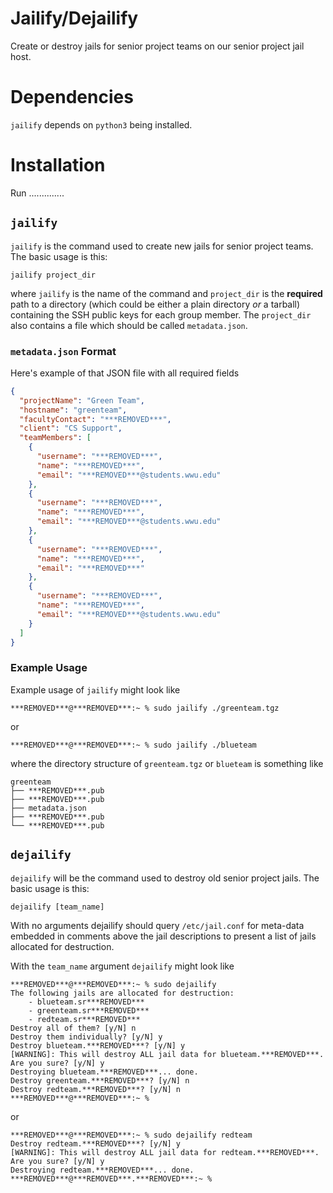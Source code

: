# Jailify/Dejailify

Create or destroy jails for senior project teams on our senior project jail
host.

# Dependencies
`jailify` depends on `python3` being installed.

# Installation
Run ..............


## `jailify`
`jailify` is the command used to create new jails for senior project teams. The
basic usage is this:
```
jailify project_dir
```
where `jailify` is the name of the command and `project_dir` is the **required**
path to a directory (which could be either a plain directory _or_ a tarball)
containing the SSH public keys for each group member. The `project_dir` also
contains a file which should be called `metadata.json`.

### `metadata.json` Format
Here's example of that JSON file with all required fields

```json
{
  "projectName": "Green Team",
  "hostname": "greenteam",
  "facultyContact": "***REMOVED***",
  "client": "CS Support",
  "teamMembers": [
    {
      "username": "***REMOVED***",
      "name": "***REMOVED***",
      "email": "***REMOVED***@students.wwu.edu"
    },
    {
      "username": "***REMOVED***",
      "name": "***REMOVED***",
      "email": "***REMOVED***@students.wwu.edu"
    },
    {
      "username": "***REMOVED***",
      "name": "***REMOVED***",
      "email": "***REMOVED***"
    },
    {
      "username": "***REMOVED***",
      "name": "***REMOVED***",
      "email": "***REMOVED***@students.wwu.edu"
    }
  ]
}
```

### Example Usage
Example usage of `jailify` might look like
```
***REMOVED***@***REMOVED***:~ % sudo jailify ./greenteam.tgz
```
or
```
***REMOVED***@***REMOVED***:~ % sudo jailify ./blueteam
```
where the directory structure of `greenteam.tgz` or `blueteam` is
something like
```
greenteam
├── ***REMOVED***.pub
├── ***REMOVED***.pub
├── metadata.json
├── ***REMOVED***.pub
└── ***REMOVED***.pub
```

## `dejailify`

`dejailify` will be the command used to destroy old senior project jails.
The basic usage is this:
```
dejailify [team_name]
```

With no arguments dejailify should query `/etc/jail.conf` for meta-data
embedded in comments above the jail descriptions to present a list of jails
allocated for destruction.

With the `team_name` argument `dejailify` might look like
```
***REMOVED***@***REMOVED***:~ % sudo dejailify
The following jails are allocated for destruction:
    - blueteam.sr***REMOVED***
    - greenteam.sr***REMOVED***
    - redteam.sr***REMOVED***
Destroy all of them? [y/N] n
Destroy them individually? [y/N] y
Destroy blueteam.***REMOVED***? [y/N] y
[WARNING]: This will destroy ALL jail data for blueteam.***REMOVED***. Are you sure? [y/N] y
Destroying blueteam.***REMOVED***... done.
Destroy greenteam.***REMOVED***? [y/N] n
Destroy redteam.***REMOVED***? [y/N] n
***REMOVED***@***REMOVED***:~ %
```
or
```
***REMOVED***@***REMOVED***:~ % sudo dejailify redteam
Destroy redteam.***REMOVED***? [y/N] y
[WARNING]: This will destroy ALL jail data for redteam.***REMOVED***. Are you sure? [y/N] y
Destroying redteam.***REMOVED***... done.
***REMOVED***@***REMOVED***.***REMOVED***:~ %
```
